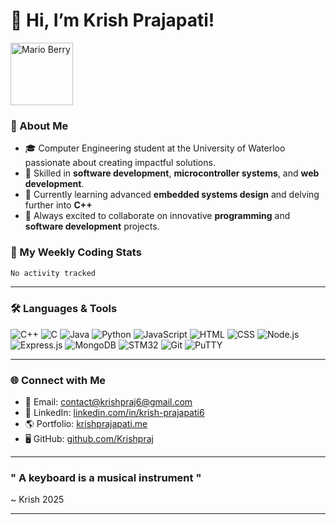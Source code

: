 # 👋 Hi, I’m Krish Prajapati!
<img src="https://mario.wiki.gallery/images/thumb/6/64/SMO_Artwork_Berry.png/187px-SMO_Artwork_Berry.png" alt="Mario Berry" width="100">

### 🚀 About Me
- 🎓 Computer Engineering student at the University of Waterloo passionate about creating impactful solutions.
- 🌟 Skilled in **software development**, **microcontroller systems**, and **web development**.
- 🌱 Currently learning advanced **embedded systems design** and delving further into **C++** 
- 💬 Always excited to collaborate on innovative **programming** and **software development** projects.

### 🚀 My Weekly Coding Stats 

<!--START_SECTION:waka-->

```txt
No activity tracked
```

<!--END_SECTION:waka-->
---
### 🛠️ Languages & Tools  
<p align="left">
  <img src="https://img.shields.io/badge/-C++-00599C?style=flat-square&logo=c%2B%2B&logoColor=white" alt="C++">
  <img src="https://img.shields.io/badge/-C-A8B9CC?style=flat-square&logo=c&logoColor=black" alt="C">
  <img src="https://img.shields.io/badge/-Java-007396?style=flat-square&logo=java&logoColor=white" alt="Java">
  <img src="https://img.shields.io/badge/-Python-3776AB?style=flat-square&logo=python&logoColor=white" alt="Python">
  <img src="https://img.shields.io/badge/-JavaScript-F7DF1E?style=flat-square&logo=javascript&logoColor=black" alt="JavaScript">
  <img src="https://img.shields.io/badge/-HTML-E34F26?style=flat-square&logo=html5&logoColor=white" alt="HTML">
  <img src="https://img.shields.io/badge/-CSS-1572B6?style=flat-square&logo=css3&logoColor=white" alt="CSS">
  <img src="https://img.shields.io/badge/-Node.js-339933?style=flat-square&logo=node.js&logoColor=white" alt="Node.js">
  <img src="https://img.shields.io/badge/-Express.js-000000?style=flat-square&logo=express&logoColor=white" alt="Express.js">
  <img src="https://img.shields.io/badge/-MongoDB-47A248?style=flat-square&logo=mongodb&logoColor=white" alt="MongoDB">
  <img src="https://img.shields.io/badge/-STM32-03234B?style=flat-square&logo=stmicroelectronics&logoColor=white" alt="STM32">
  <img src="https://img.shields.io/badge/-Git-F05032?style=flat-square&logo=git&logoColor=white" alt="Git">
  <img src="https://img.shields.io/badge/-PuTTY-FFAA33?style=flat-square&logoColor=white" alt="PuTTY">
</p>

---

### 🌐 Connect with Me
- 📧 Email: [contact@krishpraj6@gmail.com](mailto:contact@krishpraj6@gmail.com)  
- 💼 LinkedIn: [linkedin.com/in/krish-prajapati6](https://linkedin.com/in/krish-prajapati6)  
- 🌎 Portfolio: [krishprajapati.me](https://krishprajapati.me)  
- 🖥️ GitHub: [github.com/Krishpraj](https://github.com/Krishpraj)  

---

### " A keyboard is a musical instrument " 
   ~ Krish 2025

---
